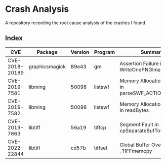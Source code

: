 # Crash Analysis

A repository recording the root cause analysis of the crashes I found.

## Index

| CVE | Package | Version | Program | Summary | Analysis |
|---|---|---|---|---|---|
| CVE-2018-20189 | graphicsmagick | 89e43 | gm | Assertion Failure in WriteOnePNGImage | TODO |
| CVE-2019-7581 | libming | 50098 | listswf | Memory Allocation Failure in parseSWF_ACTIONRECORD | TODO |
| CVE-2019-7582 | libming | 50098 | listswf | Memory Allocation Failure in readBytes| TODO |
| CVE-2019-7663 | libtiff | 56a19 | tiffcp | Segment Fault in cpSeparateBufToContigBuf | TODO |
| CVE-2022-22844 | libtiff | cd57b | tiffset | Global Buffer Overflow in \_TIFFmemcpy | [Link](CVE-2022-22844.md) |
